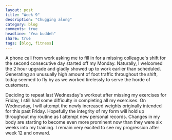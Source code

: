```yaml
---
layout: post
title: "Week 9"
description: "Chugging along"
category: blog
comments: true
headline: "Yea buddeh"
share: true
tags: [blog, fitness]
---
```

A phone call from work asking me to fill in for a missing colleague's shift for the second consecutive day started off my Monday.  Naturally, I welcomed the 2 hour upgrade and gladly showed up to work earlier than scheduled.  Generating an unusually high amount of foot traffic throughout the shift, today seemed to fly by as we worked tirelessly to serve the horde of customers.

Deciding to repeat last Wednesday's workout after missing my exercises for Friday, I still had some difficulty in completing all my exercises.  On Wednesday, I will attempt the newly increased weights originally intended for this past Friday.  Hopefully the integrity of my form will hold up throughout my routine as I attempt new personal records.  Changes in my body are starting to become even more prominent now than they were six weeks into my training.  I remain very excited to see my progression after week 12 and onward.
